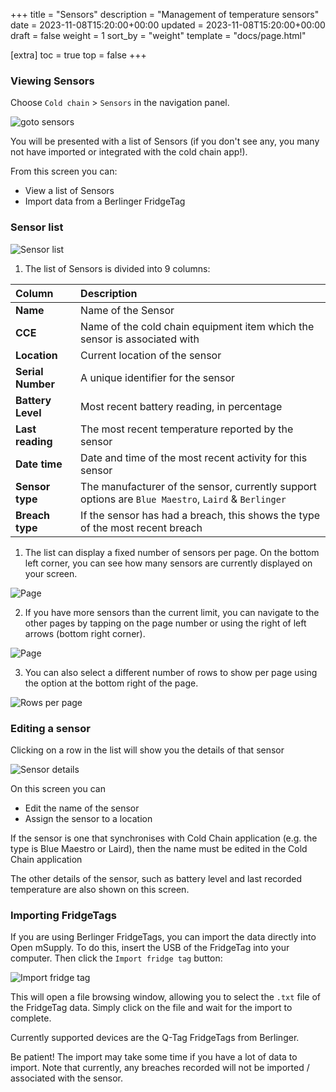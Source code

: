 +++
title = "Sensors"
description = "Management of temperature sensors"
date = 2023-11-08T15:20:00+00:00
updated = 2023-11-08T15:20:00+00:00
draft = false
weight = 1
sort_by = "weight"
template = "docs/page.html"

[extra]
toc = true
top = false
+++


### Viewing Sensors

Choose `Cold chain` > `Sensors` in the navigation panel.

![goto sensors](/docs/coldchain/images/goto_sensors.png)

You will be presented with a list of Sensors (if you don't see any, you many not have imported or integrated with the cold chain app!).

From this screen you can:

- View a list of Sensors
- Import data from a Berlinger FridgeTag

### Sensor list

![Sensor list](/docs/coldchain/images/sensor_list.png)

1. The list of Sensors is divided into 9 columns:

| Column              | Description                      |
| :------------------ | :------------------------------- |
| **Name**            | Name of the Sensor               |
| **CCE**             | Name of the cold chain equipment item which the sensor is associated with   |
| **Location**        | Current location of the sensor |
| **Serial Number**   | A unique identifier for the sensor    |
| **Battery Level**   | Most recent battery reading, in percentage               |
| **Last reading**    | The most recent temperature reported by the sensor         |
| **Date time**       | Date and time of the most recent activity for this sensor     |
| **Sensor type**     | The manufacturer of the sensor, currently support options are `Blue Maestro`, `Laird` & `Berlinger` |
| **Breach type**     | If the sensor has had a breach, this shows the type of the most recent breach |

1. The list can display a fixed number of sensors per page. On the bottom left corner, you can see how many sensors are currently displayed on your screen.

![Page](/docs/introduction/images/list_showing.png)

2. If you have more sensors than the current limit, you can navigate to the other pages by tapping on the page number or using the right of left arrows (bottom right corner).

![Page](/docs/introduction/images/list_pagenumbers.png)

3. You can also select a different number of rows to show per page using the option at the bottom right of the page.

![Rows per page](/docs/introduction/images/rows-per-page-select.png)

### Editing a sensor

Clicking on a row in the list will show you the details of that sensor

![Sensor details](/docs/coldchain/images/sensor_details.png)

On this screen you can 
- Edit the name of the sensor 
- Assign the sensor to a location

<div class="note">If the sensor is one that synchronises with Cold Chain application (e.g. the type is Blue Maestro or Laird), then the name must be edited in the Cold Chain application</div>

The other details of the sensor, such as battery level and last recorded temperature are also shown on this screen.


### Importing FridgeTags

If you are using Berlinger FridgeTags, you can import the data directly into Open mSupply. To do this, insert the USB of the FridgeTag into your computer.
Then click the `Import fridge tag` button:

![Import fridge tag](/docs/coldchain/images/import_fridge_tag.png)

This will open a file browsing window, allowing you to select the `.txt` file of the FridgeTag data. Simply click on the file and wait for the import to complete.

<div class="note">Currently supported devices are the Q-Tag FridgeTags from Berlinger.</div>

Be patient! The import may take some time if you have a lot of data to import.
Note that currently, any breaches recorded will not be imported / associated with the sensor.
